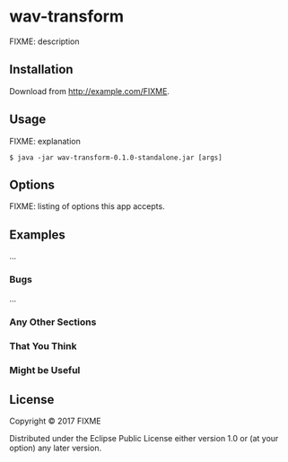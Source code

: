 # wav-transform

FIXME: description

## Installation

Download from http://example.com/FIXME.

## Usage

FIXME: explanation

    $ java -jar wav-transform-0.1.0-standalone.jar [args]

## Options

FIXME: listing of options this app accepts.

## Examples

...

### Bugs

...

### Any Other Sections
### That You Think
### Might be Useful

## License

Copyright © 2017 FIXME

Distributed under the Eclipse Public License either version 1.0 or (at
your option) any later version.
